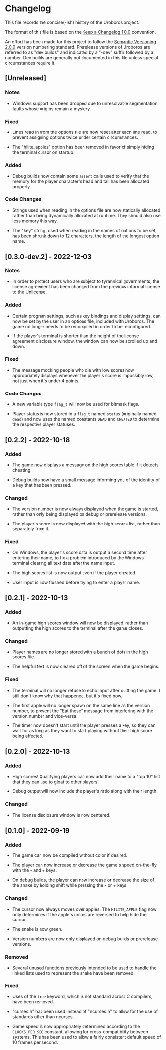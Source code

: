 # Changelog

This file records the concise(-ish) history of the Uroboros project.

The format of this file is based on the
[Keep a Changelog 1.0.0](https://keepachangelog.com/en/1.0.0/) convention.

An effort has been made for this project to follow the
[Semantic Versioning 2.0.0](https://semver.org/spec/v2.0.0) version numbering
standard.  Prerelease versions of Uroboros are referred to as "dev builds" and
indicated by a "-dev" suffix followed by a number.  Dev builds are generally
not documented in this file unless special circumstances require it.


## [Unreleased]

### Notes

- Windows support has been dropped due to unresolvable segmentation faults
  whose origins remain a mystery.

### Fixed

- Lines read in from the options file are now reset after each line read, to
  prevent assigning options twice under certain circumstances.

- The "hilite\_apples" option has been removed in favor of simply hiding the
  terminal cursor on startup.

### Added

- Debug builds now contain some `assert` calls used to verify that the memory
  for the player character's head and tail has been allocated properly.

### Code Changes

- Strings used when reading in the options file are now statically allocated
  rather than being dynamically allocated at runtime.  They should also use
  less memory this way.

- The "key" string, used when reading in the names of options to be set, has
  been shrunk down to 12 characters, the length of the longest option name.


## [0.3.0-dev.2] - 2022-12-03

### Notes

- In order to protect users who are subject to tyrannical governments, the
  license agreement has been changed from the previous informal license to the
  Unlicense.

### Added

- Certain program settings, such as key bindings and display settings, can now
  be set by the user in an options file, included with Uroboros.  The game no
  longer needs to be recompiled in order to be reconfigured.

- If the player's terminal is shorter than the height of the license agreement
  disclosure window, the window can now be scrolled up and down.

### Fixed

- The message mocking people who die with low scores now appropriately displays
  whenever the player's score is impossibly low, not just when it's under 4
  points.

### Code Changes

- A new variable type `flag_t` will now be used for bitmask flags.

- Player status is now stored in a `flag_t` named `status` (originally named
  `dead`) and now uses the named constants `DEAD` and `CHEATED` to determine
  the respective player statuses.


## [0.2.2] - 2022-10-18

### Added

- The game now displays a message on the high scores table if it detects
  cheating.

- Debug builds now have a small message informing you of the identity of a key
  that has been pressed.

### Changed

- The version number is now always displayed when the game is started, rather
  than only being displayed on debug or prerelease versions.

- The player's score is now displayed with the high scores list, rather than
  separately from it.

### Fixed

- On Windows, the player's score data is output a second time after entering
  their name, to fix a problem introduced by the Windows terminal clearing all
  text data after the name input.

- The high scores list is now output even if the player cheated.

- User input is now flushed before trying to enter a player name.


## [0.2.1] - 2022-10-13

### Added

- An in-game high scores window will now be displayed, rather than outputting
  the high scores to the terminal after the game closes.

### Changed

- Player names are no longer stored with a bunch of dots in the high scores
  file.

- The helpful text is now cleared off of the screen when the game begins.

### Fixed

- The terminal will no longer refuse to echo input after quitting the game.
  I still don't know why that happened, but it's fixed now.

- The first apple will no longer spawn on the same line as the version number,
  to prevent the "Eat these" message from interfering with the version number
  and vice-versa.

- The timer now doesn't start until the player presses a key, so they can wait
  for as long as they want to start playing without their high score being
  affected.


## [0.2.0] - 2022-10-13

### Added

- High scores!  Qualifying players can now add their name to a "top 10" list
  that they can use to gloat to other players!

- Debug output will now include the player's ratio along with their length.

### Changed

- The license disclosure window is now centered.


## [0.1.0] - 2022-09-19

### Added

- The game can now be compiled without color if desired.

- The player can now increase or decrease the game's speed on-the-fly with the
  \- and + keys.

- On debug builds, the player can now increase or decrease the size of the
  snake by holding shift while pressing the - or + keys.

### Changed

- The cursor now always moves over apples.  The `HILITE_APPLE` flag now only
  determines if the apple's colors are reversed to help hide the cursor.

- The snake is now green.

- Version numbers are now only displayed on debug builds or prerelease
  versions.

### Removed

- Several unused functions previously intended to be used to handle the linked
  lists used to represent the snake have been removed.

### Fixed

- Uses of the `true` keyword, which is not standard across C compilers, have
  been removed.

- "curses.h" has been used instead of "ncurses.h" to allow for the use of
  standards other than ncurses.

- Game speed is now appropriately determined according to the `CLOCKS_PER_SEC`
  constant, allowing for cross-compatibility between systems.  This has been
  used to allow a fairly consistent default speed of 10 frames per second.
